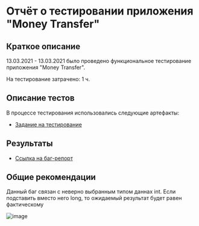 # Отчёт о тестировании приложения "Money Transfer"

## Краткое описание

13.03.2021 - 13.03.2021 было проведено функциональное тестирование приложения "Money Transfer".

На тестирование затрачено: 1 ч.

## Описание тестов

В процессе тестирования использовались следующие артефакты:

- [Задание на тестирование](https://github.com/netology-code/javaqa-homeworks/tree/master/programming)

## Результаты

- [Ссылка на баг-репорт](https://github.com/RomanEasyRun/Money-Transfer/issues/1#issue-830826782)

## Общие рекомендации

Данный баг связан с неверно выбранным типом даннах int. Если подставить вместо него long, то ожидаемый результат будет равен фактическому

![image](https://user-images.githubusercontent.com/78853235/111058334-82530c00-84c0-11eb-9ee0-f722c8698f73.png)

